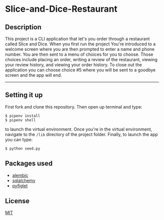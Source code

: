 # Slice-and-Dice-Restaurant

## Description
This project is a CLI application that let's you order through a restaurant called Slice and Dice. When you first run the project You're introduced to a welcome screen where you are then prompted to enter a name and phone number. You are then sent to a menu of choices for you to choose. Those choices include placing an order, writing a review of the restaurant, viewing your review history, and viewing your order history. To close out the application you can choose choice #5 where you will be sent to a goodbye screen and the app will end.

---
## Setting it up

First fork and clone this repository. Then open up terminal and type: 
```console
$ pipenv install
$ pipenv shell

```
 to launch the virtual environment. Once you're in the virtual environment, navigate to the `/lib` directory of the project folder.
  Finally, to launch the app you can type:
```
$ python seed.py
```

## Packages used
* [alembic](https://pypi.org/project/alembic/)
* [sqlalchemy](https://www.sqlalchemy.org/)
* [pyfiglet](http://www.figlet.org/fontdb.cgi)


## License

[MIT](https://choosealicense.com/licenses/mit/)
